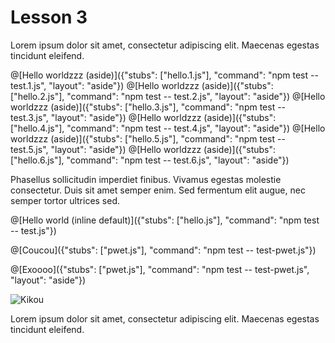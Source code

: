 # Lesson 3

Lorem ipsum dolor sit amet, consectetur adipiscing elit. Maecenas egestas
tincidunt eleifend. 

@[Hello worldzzz (aside)]({"stubs": ["hello.1.js"], "command": "npm test -- test.1.js", "layout": "aside"})
@[Hello worldzzz (aside)]({"stubs": ["hello.2.js"], "command": "npm test -- test.2.js", "layout": "aside"})
@[Hello worldzzz (aside)]({"stubs": ["hello.3.js"], "command": "npm test -- test.3.js", "layout": "aside"})
@[Hello worldzzz (aside)]({"stubs": ["hello.4.js"], "command": "npm test -- test.4.js", "layout": "aside"})
@[Hello worldzzz (aside)]({"stubs": ["hello.5.js"], "command": "npm test -- test.5.js", "layout": "aside"})
@[Hello worldzzz (aside)]({"stubs": ["hello.6.js"], "command": "npm test -- test.6.js", "layout": "aside"})

Phasellus sollicitudin imperdiet finibus. Vivamus egestas molestie
consectetur. Duis sit amet semper enim. Sed fermentum elit augue, nec semper
tortor ultrices sed.

@[Hello world (inline default)]({"stubs": ["hello.js"], "command": "npm test -- test.js"})

@[Coucou]({"stubs": ["pwet.js"], "command": "npm test -- test-pwet.js"})

@[Exoooo]({"stubs": ["pwet.js"], "command": "npm test -- test-pwet.js", "layout": "aside"})

![Kikou](http://dreamatico.com/data_images/kitten/kitten-3.jpg)

Lorem ipsum dolor sit amet, consectetur adipiscing elit. Maecenas egestas
tincidunt eleifend. 
